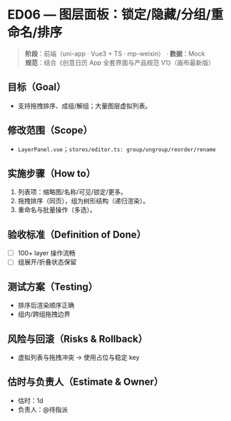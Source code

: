 # ED06 — 图层面板：锁定/隐藏/分组/重命名/排序

> **阶段**：前端（uni-app · Vue3 + TS · mp-weixin） · **数据**：Mock  
> **规范**：结合《创意日历 App 全套界面与产品规范 V1》（画布最新版）

## 目标（Goal）
- 支持拖拽排序、成组/解组；大量图层虚拟列表。

## 修改范围（Scope）
- `LayerPanel.vue`；`stores/editor.ts: group/ungroup/reorder/rename`

## 实施步骤（How to）
1) 列表项：缩略图/名称/可见/锁定/更多。
2) 拖拽排序（同页），组为树形结构（递归渲染）。
3) 重命名与批量操作（多选）。

## 验收标准（Definition of Done）
- [ ] 100+ layer 操作流畅
- [ ] 组展开/折叠状态保留

## 测试方案（Testing）
- 排序后渲染顺序正确
- 组内/跨组拖拽边界

## 风险与回滚（Risks & Rollback）
- 虚拟列表与拖拽冲突 → 使用占位与稳定 key

## 估时与负责人（Estimate & Owner）
- 估时：1d
- 负责人：@待指派
